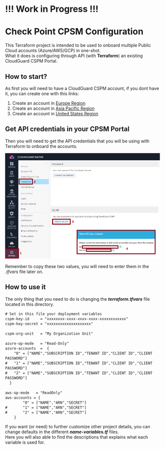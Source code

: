 # !!! Work in Progress !!!
# Check Point CPSM Configuration
This Terraform project is intended to be used to onboard multiple Public Cloud accounts (Azure/AWS/GCP) in one-shot.    
What it does is configuring through API (with **Terraform**) an existing CloudGuard CSPM Portal.      
 
## How to start?
As first you will need to have a CloudGuard CSPM account, if you dont have it, you can create one with this links:
1. Create an account in [Europe Region](https://secure.eu1.dome9.com/v2/register/invite)
2. Create an account in [Asia Pacific Region](https://secure.ap1.dome9.com/v2/register/invite)
3. Create an account in [United States Region](https://secure.dome9.com/v2/register/invite)

## Get API credentials in your CPSM Portal
Then you will need to get the API credentials that you will be using with Terraform to onboard the accounts.

![Architectural Design](/images/create-cpsm-api.jpg)

Remember to copy these two values, you will need to enter them in the *.tfvars* file later on.

## How to use it
The only thing that you need to do is changing the __*terraform.tfvars*__ file located in this directory.

```hcl
# Set in this file your deployment variables
cspm-key-id     = "xxxxxxxx-xxxx-xxxx-xxxx-xxxxxxxxxxxx"
cspm-key-secret = "xxxxxxxxxxxxxxxxxxxx"

cspm-org-unit   = "My Organization Unit"

azure-op-mode   = "Read-Only"
azure-accounts  =  {
    "0" = ["NAME","SUBSCRIPTION ID","TENANT ID","CLIENT ID","CLIENT PASSWORD"]
#   "1" = ["NAME","SUBSCRIPTION ID","TENANT ID","CLIENT ID","CLIENT PASSWORD"]
#   "2" = ["NAME","SUBSCRIPTION ID","TENANT ID","CLIENT ID","CLIENT PASSWORD"]
  }

aws-op-mode   = "ReadOnly"
aws-accounts = {
        "0" = ["NAME","ARN","SECRET"]
#       "1" = ["NAME","ARN","SECRET"]
#       "2" = ["NAME","ARN","SECRET"]        
    } 
```
If you want (or need) to further customize other project details, you can change defaults in the different __*name-variables.tf*__ files.   
Here you will also able to find the descriptions that explains what each variable is used for.